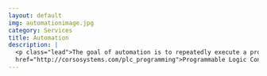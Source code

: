```yaml
---
layout: default
img: automationimage.jpg
category: Services
title: Automation
description: |
  <p class="lead">The goal of automation is to repeatedly execute a production process, enabling you to make consistent products every time one rolls off the line.  Automation simplifies production by using <a target="_blank"
  href="http://corsosystems.com/plc_programming">Programmable Logic Controllers (PLCs)</a> to handle tedious tasks, freeing your team to understand manage your resource usage and costs more effectively. Automation is the first step towards making your business work for you.</p>
---
```

